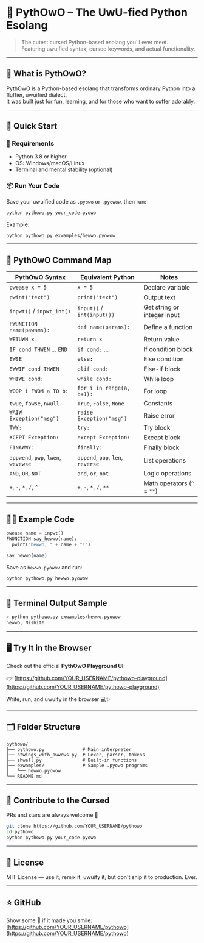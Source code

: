 # 🐍 PythOwO – The UwU-fied Python Esolang

> The cutest cursed Python-based esolang you'll ever meet.  
> Featuring uwuified syntax, cursed keywords, and actual functionality.

---

## 🧠 What is PythOwO?

PythOwO is a Python-based esolang that transforms ordinary Python into a fluffier, uwuified dialect.  
It was built just for fun, learning, and for those who want to suffer adorably.

---

## 🚀 Quick Start

### 🔧 Requirements

- Python 3.8 or higher
- OS: Windows/macOS/Linux
- Terminal and mental stability (optional)

### 📦 Run Your Code

Save your uwuified code as `.pyowo` or `.pyowow`, then run:

```bash
python pythowo.py your_code.pyowo
```

Example:

```bash
python pythowo.py exwamples/hewwo.pyowow
```

---

## 🧾 PythOwO Command Map

| PythOwO Syntax                        | Equivalent Python             | Notes                          |
|--------------------------------------|--------------------------------|---------------------------------|
| `pwease x = 5`                       | `x = 5`                        | Declare variable                |
| `pwint("text")`                     | `print("text")`               | Output text                     |
| `inpwt()` / `inpwt_int()`           | `input()` / `int(input())`    | Get string or integer input     |
| `FWUNCTION name(pawams):`           | `def name(params):`           | Define a function               |
| `WETUWN x`                          | `return x`                    | Return value                    |
| `IF cond THWEN` ... `END`          | `if cond:` ...                | If condition block              |
| `EWSE`                              | `else:`                       | Else condition                  |
| `EWWIF cond THWEN`                 | `elif cond:`                  | Else-if block                   |
| `WHIWE cond:`                      | `while cond:`                 | While loop                      |
| `WOOP i FWOM a TO b:`              | `for i in range(a, b+1):`     | For loop                        |
| `twue`, `fawse`, `nwull`           | `True`, `False`, `None`       | Constants                       |
| `WAIW Exception("msg")`            | `raise Exception("msg")`      | Raise error                     |
| `TWY:`                              | `try:`                        | Try block                       |
| `XCEPT Exception:`                | `except Exception:`           | Except block                    |
| `FINAWWY:`                          | `finally:`                    | Finally block                   |
| `appwend`, `pwp`, `lwen`, `wevewse`| `append`, `pop`, `len`, `reverse` | List operations             |
| `AND`, `OR`, `NOT`                 | `and`, `or`, `not`            | Logic operations                |
| `+`, `-`, `*`, `/`, `^`            | `+`, `-`, `*`, `/`, `**`       | Math operators (`^` = `**`)     |

---

## 👨‍💻 Example Code

```py
pwease name = inpwt()
FWUNCTION say_hewwo(name):
  pwint("hewwo, " + name + "!")

say_hewwo(name)
```

Save as `hewwo.pyowow` and run:

```bash
python pythowo.py hewwo.pyowow
```

---

## 🧪 Terminal Output Sample

```bash
> python pythowo.py exwamples/hewwo.pyowow
hewwo, Nishit!
```

---

## 🖥️ Try It in the Browser

Check out the official **PythOwO Playground UI**:

👉 [https://github.com/YOUR_USERNAME/pythowo-playground](https://github.com/YOUR_USERNAME/pythowo-playground)

Write, run, and uwuify in the browser 💻✨

---

## 🗂️ Folder Structure

```
pythowo/
├── pythowo.py              # Main interpreter
├── stwings_with_awwows.py  # Lexer, parser, tokens
├── shwell.py               # Built-in functions
├── exwamples/              # Sample .pyowo programs
│   └── hewwo.pyowow
└── README.md
```

---

## 🙌 Contribute to the Cursed

PRs and stars are always welcome 🌟

```bash
git clone https://github.com/YOUR_USERNAME/pythowo
cd pythowo
python pythowo.py your_code.pyowo
```

---

## 🪪 License

MIT License — use it, remix it, uwuify it, but don't ship it to production. Ever.

---

## ⭐ GitHub

Show some 💖 if it made you smile:  
[https://github.com/YOUR_USERNAME/pythowo](https://github.com/YOUR_USERNAME/pythowo)
